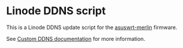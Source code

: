 # Linode DDNS script

This is a Linode DDNS update script for the [asuswrt-merlin](https://github.com/RMerl/asuswrt-merlin.ng) firmware.

See [Custom DDNS documentation](https://github.com/RMerl/asuswrt-merlin/wiki/Custom-DDNS) for more information.
